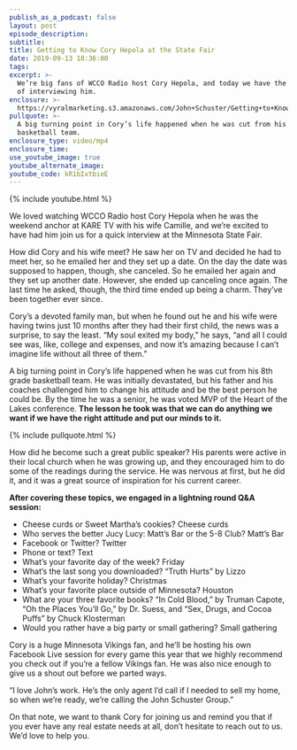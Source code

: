 ```yaml
---
publish_as_a_podcast: false
layout: post
episode_description:
subtitle:
title: Getting to Know Cory Hepola at the State Fair
date: 2019-09-13 18:36:00
tags:
excerpt: >-
  We’re big fans of WCCO Radio host Cory Hepola, and today we have the pleasure
  of interviewing him.
enclosure: >-
  https://vyralmarketing.s3.amazonaws.com/John+Schuster/Getting+to+Know+Cory+Hepola+at+the+State+Fair.mp4
pullquote: >-
  A big turning point in Cory’s life happened when he was cut from his 8th grade
  basketball team.
enclosure_type: video/mp4
enclosure_time:
use_youtube_image: true
youtube_alternate_image:
youtube_code: kR1bIxtbieE
---
```


{% include youtube.html %}

We loved watching WCCO Radio host Cory Hepola when he was the weekend anchor at KARE TV with his wife Camille, and we’re excited to have had him join us for a quick interview at the Minnesota State Fair.&nbsp;

How did Cory and his wife meet? He saw her on TV and decided he had to meet her, so he emailed her and they set up a date. On the day the date was supposed to happen, though, she canceled. So he emailed her again and they set up another date. However, she ended up canceling once again. The last time he asked, though, the third time ended up being a charm. They’ve been together ever since.&nbsp;

Cory’s a devoted family man, but when he found out he and his wife were having twins just 10 months after they had their first child, the news was a surprise, to say the least. “My soul exited my body,” he says, “and all I could see was, like, college and expenses, and now it’s amazing because I can’t imagine life without all three of them.”

A big turning point in Cory’s life happened when he was cut from his 8th grade basketball team. He was initially devastated, but his father and his coaches challenged him to change his attitude and be the best person he could be. By the time he was a senior, he was voted MVP of the Heart of the Lakes conference. **The lesson he took was that we can do anything we want if we have the right attitude and put our minds to it.&nbsp;**

{% include pullquote.html %}

How did he become such a great public speaker? His parents were active in their local church when he was growing up, and they encouraged him to do some of the readings during the service. He was nervous at first, but he did it, and it was a great source of inspiration for his current career.&nbsp;

**After covering these topics, we engaged in a lightning round Q&A session:**

* Cheese curds or Sweet Martha’s cookies? Cheese curds&nbsp;
* Who serves the better Jucy Lucy: Matt’s Bar or the 5-8 Club? Matt’s Bar
* Facebook or Twitter? Twitter
* Phone or text? Text
* What’s your favorite day of the week? Friday
* What’s the last song you downloaded? “Truth Hurts” by Lizzo&nbsp;
* What’s your favorite holiday? Christmas
* What’s your favorite place outside of Minnesota? Houston
* What are your three favorite books? “In Cold Blood,” by Truman Capote, “Oh the Places You’ll Go,” by Dr. Suess, and “Sex, Drugs, and Cocoa Puffs” by Chuck Klosterman
* Would you rather have a big party or small gathering? Small gathering&nbsp;

Cory is a huge Minnesota Vikings fan, and he’ll be hosting his own Facebook Live session for every game this year that we highly recommend you check out if you’re a fellow Vikings fan. He was also nice enough to give us a shout out before we parted ways.&nbsp;

“I love John’s work. He’s the only agent I’d call if I needed to sell my home, so when we’re ready, we’re calling the John Schuster Group.”

On that note, we want to thank Cory for joining us and remind you that if you ever have any real estate needs at all, don’t hesitate to reach out to us. We’d love to help you.&nbsp;